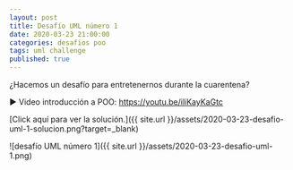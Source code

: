 ```yaml
---
layout: post
title: Desafío UML número 1
date: 2020-03-23 21:00:00
categories: desafios poo
tags: uml challenge
published: true
---
```


¿Hacemos un desafío para entretenernos durante la cuarentena?

▶️ Video introducción a POO: https://youtu.be/iliKayKaGtc

[Click aquí para ver la solución.]({{ site.url }}/assets/2020-03-23-desafio-uml-1-solucion.png?target=_blank)

![desafío UML número 1]({{ site.url }}/assets/2020-03-23-desafio-uml-1.png)

